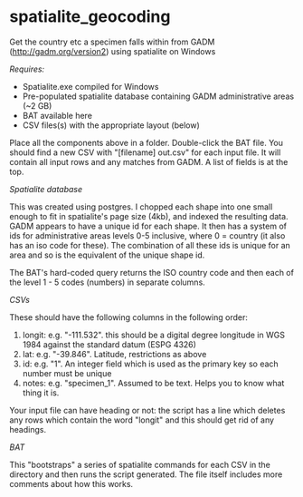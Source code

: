 # spatialite_geocoding
Get the country etc a specimen falls within from GADM (http://gadm.org/version2) using spatialite on Windows

*Requires:*

* Spatialite.exe compiled for Windows
* Pre-populated spatialite database containing GADM administrative areas (~2 GB)
* BAT available here
* CSV files(s) with the appropriate layout (below)

Place all the components above in a folder. Double-click the BAT file. You should find a new CSV with "[filename] out.csv" for each input file. It will contain all input rows and any matches from GADM. A list of fields is at the top.

*Spatialite database*

This was created using postgres. I chopped each shape into one small enough to fit in spatialite's page size (4kb), and indexed the resulting data. GADM appears to have a unique id for each shape. It then has a system of ids for administrative areas levels 0-5 inclusive, where 0 = country (it also has an iso code for these). The combination of all these ids is unique for an area and so is the equivalent of the unique shape id.

The BAT's hard-coded query returns the ISO country code and then each of the level 1 - 5 codes (numbers) in separate columns.

*CSVs*

These should have the following columns in the following order:

1) longit: e.g. "-111.532". this should be a digital degree longitude in WGS 1984 against the standard datum (ESPG 4326)
2) lat: e.g. "-39.846". Latitude, restrictions as above
3) id: e.g. "1". An integer field which is used as the primary key so each number must be unique
4) notes: e.g. "specimen_1". Assumed to be text. Helps you to know what thing it is.

Your input file can have heading or not: the script has a line which deletes any rows which contain the word "longit" and this should get rid of any headings.

*BAT*

This "bootstraps" a series of spatialite commands for each CSV in the directory and then runs the script generated. The file itself includes more comments about how this works.
